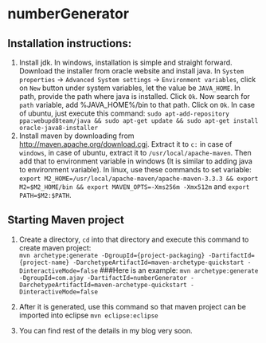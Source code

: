 # numberGenerator

## Installation instructions:
1. Install jdk. In windows, installation is simple and straight forward. Download the installer from oracle website and install java. 
    In `System properties` -> `Advanced System settings` -> `Environment variables`, click on `New` button under system variables, let the value be `JAVA_HOME`. In path, provide the path where java is installed. Click `Ok`. Now search for `path` variable, add %JAVA_HOME%/bin to that path. Click on `Ok`. In case of ubuntu, just execute this command: `sudo apt-add-repository ppa:webupd8team/java && sudo apt-get update && sudo apt-get install oracle-java8-installer`
2. Install maven by downloading from http://maven.apache.org/download.cgi. Extract it to `c:` in case of `windows`, in case of ubuntu, extract it to `/usr/local/apache-maven`. Then add that to environment variable in windows (It is similar to adding java to environment variable). In linux, use these commands to set variable: `export M2_HOME=/usr/local/apache-maven/apache-maven-3.3.3 && export M2=$M2_HOME/bin && export MAVEN_OPTS=-Xms256m -Xmx512m` and `export PATH=$M2:$PATH`. 

## Starting Maven project
1. Create a directory, `cd` into that directory and execute this command to create maven project:  
`mvn archetype:generate -DgroupId={project-packaging} -DartifactId={project-name} -DarchetypeArtifactId=maven-archetype-quickstart -DinteractiveMode=false`
###Here is an example:
`mvn archetype:generate -DgroupId=com.ajay -DartifactId=numberGenerator -DarchetypeArtifactId=maven-archetype-quickstart -DinteractiveMode=false`

2. After it is generated, use this command so that maven project can be imported into eclipse
`mvn eclipse:eclipse`

3. You can find rest of the details in my blog very soon.
